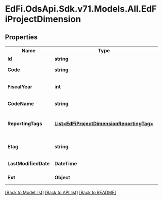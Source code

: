 # EdFi.OdsApi.Sdk.v71.Models.All.EdFiProjectDimension

## Properties

Name | Type | Description | Notes
------------ | ------------- | ------------- | -------------
**Id** | **string** |  | [optional] 
**Code** | **string** | The code representation of the account project dimension. | 
**FiscalYear** | **int** | The fiscal year for which the account project dimension is valid. | 
**CodeName** | **string** | A description of the account project dimension. | [optional] 
**ReportingTags** | [**List&lt;EdFiProjectDimensionReportingTag&gt;**](EdFiProjectDimensionReportingTag.md) | An unordered collection of projectDimensionReportingTags. Optional tag for accountability reporting. | [optional] 
**Etag** | **string** | A unique system-generated value that identifies the version of the resource. | [optional] 
**LastModifiedDate** | **DateTime** | The date and time the resource was last modified. | [optional] 
**Ext** | **Object** | Extensions to the ProjectDimension entity. | [optional] 

[[Back to Model list]](../README.md#documentation-for-models) [[Back to API list]](../README.md#documentation-for-api-endpoints) [[Back to README]](../README.md)


